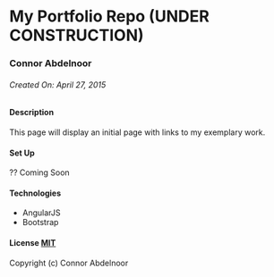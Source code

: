 # My Portfolio Repo (UNDER CONSTRUCTION)

### Connor Abdelnoor

###### Created On: April 27, 2015

#### Description

This page will display an initial page with links to my exemplary work.

#### Set Up

?? Coming Soon

#### Technologies

* AngularJS
* Bootstrap

#### License [MIT](https://gist.github.com/abdcon02/0a856bcb7bf738ebc1ee)

Copyright (c) Connor Abdelnoor
